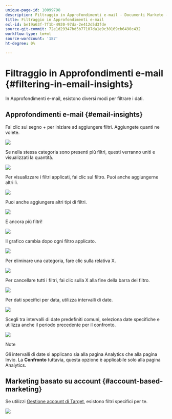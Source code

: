 ```yaml
---
unique-page-id: 10099798
description: Filtraggio in Approfondimenti e-mail - Documenti Marketo - Documentazione del prodotto
title: Filtraggio in Approfondimenti e-mail
exl-id: be19a63f-7f1b-4920-97da-2e412d5d3fde
source-git-commit: 72e1d29347bd5b77107da1e9c30169cb6490c432
workflow-type: tm+mt
source-wordcount: '187'
ht-degree: 0%

---
```


# Filtraggio in Approfondimenti e-mail {#filtering-in-email-insights}

In Approfondimenti e-mail, esistono diversi modi per filtrare i dati.

## Approfondimenti e-mail {#email-insights}

Fai clic sul segno + per iniziare ad aggiungere filtri. Aggiungete quanti ne volete.

![](assets/one-2.png)

Se nella stessa categoria sono presenti più filtri, questi verranno uniti e visualizzati la quantità.

![](assets/state.png)

Per visualizzare i filtri applicati, fai clic sul filtro. Puoi anche aggiungerne altri lì.

![](assets/states.png)

Puoi anche aggiungere altri tipi di filtri.

![](assets/os.png)

E ancora più filtri!

![](assets/more-filters.png)

Il grafico cambia dopo ogni filtro applicato.

![](assets/filtered-chart.png)

Per eliminare una categoria, fare clic sulla relativa X.

![](assets/filter1.png)

Per cancellare tutti i filtri, fai clic sulla X alla fine della barra del filtro.

![](assets/filter2.png)

Per dati specifici per data, utilizza intervalli di date.

![](assets/date-click.png)

Scegli tra intervalli di date predefiniti comuni, seleziona date specifiche e utilizza anche il periodo precedente per il confronto.

![](assets/date-range.png)

>[!NOTE]
>
>Gli intervalli di date si applicano sia alla pagina Analytics che alla pagina Invio. La **Confronto** tuttavia, questa opzione è applicabile solo alla pagina Analytics.

## Marketing basato su account {#account-based-marketing}

Se utilizzi [Gestione account di Target](https://docs.marketo.com/display/DOCS/Account+Based+Marketing+Overview), esistono filtri specifici per te.

![](assets/abm.png)
